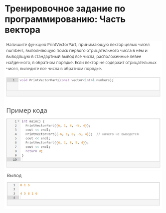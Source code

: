# Тренировочное задание по программированию: Часть вектора
![image](./../../assets/134.jpg)
![image](./../../assets/135.jpg)
